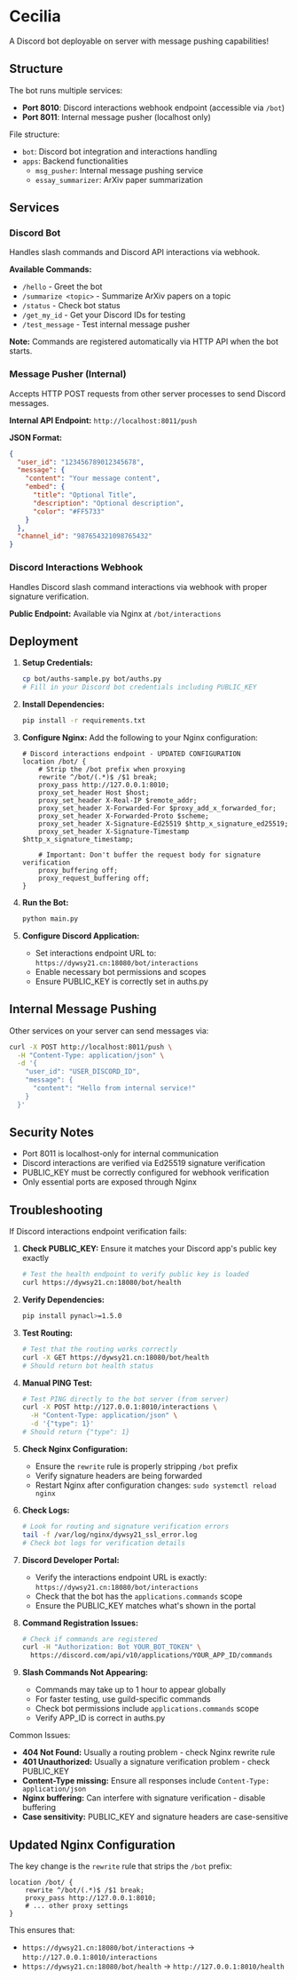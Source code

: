 # Cecilia

A Discord bot deployable on server with message pushing capabilities!

## Structure

The bot runs multiple services:
- **Port 8010**: Discord interactions webhook endpoint (accessible via `/bot`)
- **Port 8011**: Internal message pusher (localhost only)

File structure:
- `bot`: Discord bot integration and interactions handling
- `apps`: Backend functionalities
  - `msg_pusher`: Internal message pushing service
  - `essay_summarizer`: ArXiv paper summarization

## Services

### Discord Bot
Handles slash commands and Discord API interactions via webhook.

**Available Commands:**
- `/hello` - Greet the bot
- `/summarize <topic>` - Summarize ArXiv papers on a topic
- `/status` - Check bot status
- `/get_my_id` - Get your Discord IDs for testing
- `/test_message` - Test internal message pusher

**Note:** Commands are registered automatically via HTTP API when the bot starts.

### Message Pusher (Internal)
Accepts HTTP POST requests from other server processes to send Discord messages.

**Internal API Endpoint:** `http://localhost:8011/push`

**JSON Format:**
```json
{
  "user_id": "123456789012345678",
  "message": {
    "content": "Your message content",
    "embed": {
      "title": "Optional Title",
      "description": "Optional description",
      "color": "#FF5733"
    }
  },
  "channel_id": "987654321098765432"
}
```

### Discord Interactions Webhook
Handles Discord slash command interactions via webhook with proper signature verification.

**Public Endpoint:** Available via Nginx at `/bot/interactions`

## Deployment

1. **Setup Credentials:**
   ```bash
   cp bot/auths-sample.py bot/auths.py
   # Fill in your Discord bot credentials including PUBLIC_KEY
   ```

2. **Install Dependencies:**
   ```bash
   pip install -r requirements.txt
   ```

3. **Configure Nginx:**
   Add the following to your Nginx configuration:
   ```nginx
   # Discord interactions endpoint - UPDATED CONFIGURATION
   location /bot/ {
       # Strip the /bot prefix when proxying
       rewrite ^/bot/(.*)$ /$1 break;
       proxy_pass http://127.0.0.1:8010;
       proxy_set_header Host $host;
       proxy_set_header X-Real-IP $remote_addr;
       proxy_set_header X-Forwarded-For $proxy_add_x_forwarded_for;
       proxy_set_header X-Forwarded-Proto $scheme;
       proxy_set_header X-Signature-Ed25519 $http_x_signature_ed25519;
       proxy_set_header X-Signature-Timestamp $http_x_signature_timestamp;
       
       # Important: Don't buffer the request body for signature verification
       proxy_buffering off;
       proxy_request_buffering off;
   }
   ```

4. **Run the Bot:**
   ```bash
   python main.py
   ```

5. **Configure Discord Application:**
   - Set interactions endpoint URL to: `https://dywsy21.cn:18080/bot/interactions`
   - Enable necessary bot permissions and scopes
   - Ensure PUBLIC_KEY is correctly set in auths.py

## Internal Message Pushing

Other services on your server can send messages via:

```bash
curl -X POST http://localhost:8011/push \
  -H "Content-Type: application/json" \
  -d '{
    "user_id": "USER_DISCORD_ID",
    "message": {
      "content": "Hello from internal service!"
    }
  }'
```

## Security Notes

- Port 8011 is localhost-only for internal communication
- Discord interactions are verified via Ed25519 signature verification
- PUBLIC_KEY must be correctly configured for webhook verification
- Only essential ports are exposed through Nginx

## Troubleshooting

If Discord interactions endpoint verification fails:

1. **Check PUBLIC_KEY:** Ensure it matches your Discord app's public key exactly
   ```bash
   # Test the health endpoint to verify public key is loaded
   curl https://dywsy21.cn:18080/bot/health
   ```

2. **Verify Dependencies:**
   ```bash
   pip install pynacl>=1.5.0
   ```

3. **Test Routing:**
   ```bash
   # Test that the routing works correctly
   curl -X GET https://dywsy21.cn:18080/bot/health
   # Should return bot health status
   ```

4. **Manual PING Test:**
   ```bash
   # Test PING directly to the bot server (from server)
   curl -X POST http://127.0.0.1:8010/interactions \
     -H "Content-Type: application/json" \
     -d '{"type": 1}'
   # Should return {"type": 1}
   ```

5. **Check Nginx Configuration:**
   - Ensure the `rewrite` rule is properly stripping `/bot` prefix
   - Verify signature headers are being forwarded
   - Restart Nginx after configuration changes: `sudo systemctl reload nginx`

6. **Check Logs:**
   ```bash
   # Look for routing and signature verification errors
   tail -f /var/log/nginx/dywsy21_ssl_error.log
   # Check bot logs for verification details
   ```

7. **Discord Developer Portal:**
   - Verify the interactions endpoint URL is exactly: `https://dywsy21.cn:18080/bot/interactions`
   - Check that the bot has the `applications.commands` scope
   - Ensure the PUBLIC_KEY matches what's shown in the portal

8. **Command Registration Issues:**
   ```bash
   # Check if commands are registered
   curl -H "Authorization: Bot YOUR_BOT_TOKEN" \
     https://discord.com/api/v10/applications/YOUR_APP_ID/commands
   ```

9. **Slash Commands Not Appearing:**
   - Commands may take up to 1 hour to appear globally
   - For faster testing, use guild-specific commands
   - Check bot permissions include `applications.commands` scope
   - Verify APP_ID is correct in auths.py

Common Issues:
- **404 Not Found:** Usually a routing problem - check Nginx rewrite rule
- **401 Unauthorized:** Usually a signature verification problem - check PUBLIC_KEY
- **Content-Type missing:** Ensure all responses include `Content-Type: application/json`
- **Nginx buffering:** Can interfere with signature verification - disable buffering
- **Case sensitivity:** PUBLIC_KEY and signature headers are case-sensitive

## Updated Nginx Configuration

The key change is the `rewrite` rule that strips the `/bot` prefix:

```nginx
location /bot/ {
    rewrite ^/bot/(.*)$ /$1 break;
    proxy_pass http://127.0.0.1:8010;
    # ... other proxy settings
}
```

This ensures that:
- `https://dywsy21.cn:18080/bot/interactions` → `http://127.0.0.1:8010/interactions`
- `https://dywsy21.cn:18080/bot/health` → `http://127.0.0.1:8010/health`
